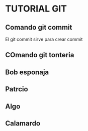 # TUTORIAL GIT

## Comando git commit

El git commit sirve para crear commit



## COmando git tonteria



## Bob esponaja

## Patrcio

## Algo
## Calamardo
